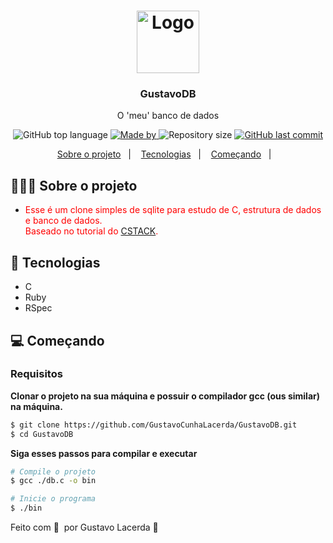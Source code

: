 <h1 align="center">
	<img alt="Logo" src="https://icons.iconarchive.com/icons/paomedia/small-n-flat/1024/database-icon.png" width="100px" />
</h1>

<h3 align="center">
  GustavoDB
</h3>

<p align="center">O 'meu' banco de dados</p>

<p align="center">
  <img alt="GitHub top language" src="https://img.shields.io/github/languages/top/GustavoCunhaLacerda/GustavoDB">

  <a href=#>
    <img alt="Made by" src="https://img.shields.io/badge/made%20by-Gustavo%20Lacerda-gree">
  </a>
  
  <img alt="Repository size" src="https://img.shields.io/github/repo-size/GustavoCunhaLacerda/GustavoDB">
  
  <a href=#>
    <img alt="GitHub last commit" src="https://img.shields.io/github/last-commit/GustavoCunhaLacerda/GustavoDB">
  </a>
</p>

<p align="center">
  <a href="#-about-the-project">Sobre o projeto</a>&nbsp;&nbsp;&nbsp;|&nbsp;&nbsp;&nbsp;
  <a href="#-technologies">Tecnologias</a>&nbsp;&nbsp;&nbsp;|&nbsp;&nbsp;&nbsp;
  <a href="#-getting-started">Começando</a>&nbsp;&nbsp;&nbsp;|&nbsp;&nbsp;&nbsp;
</p>

## 👨🏻‍💻 Sobre o projeto

- <p style="color: red;"> Esse é um clone simples de sqlite para estudo de C, estrutura de dados e banco de dados. <br> Baseado no tutorial do <a href="https://github.com/cstack">CSTACK</a>.<p>

## 🚀 Tecnologias

- C
- Ruby
- RSpec

## 💻 Começando

### Requisitos

**Clonar o projeto na sua máquina e possuir o compilador gcc (ous similar) na máquina.**

```bash
$ git clone https://github.com/GustavoCunhaLacerda/GustavoDB.git
$ cd GustavoDB
```

**Siga esses passos para compilar e executar**

```bash
# Compile o projeto
$ gcc ./db.c -o bin

# Inicie o programa
$ ./bin
```


Feito com 💜 &nbsp;por Gustavo Lacerda 👋 &nbsp;
